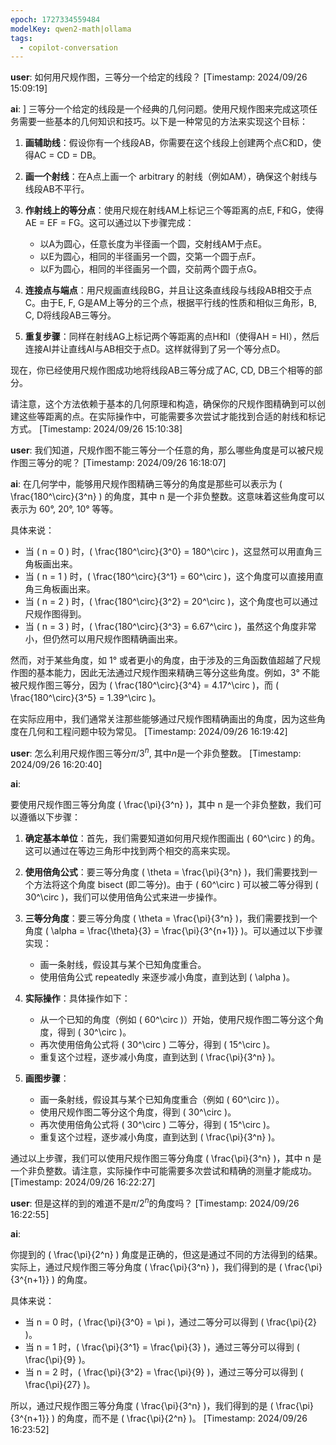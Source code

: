 ```yaml
---
epoch: 1727334559484
modelKey: qwen2-math|ollama
tags:
  - copilot-conversation
---
```


**user**: 如何用尺规作图，三等分一个给定的线段？
[Timestamp: 2024/09/26 15:09:19]

**ai**: ] 三等分一个给定的线段是一个经典的几何问题。使用尺规作图来完成这项任务需要一些基本的几何知识和技巧。以下是一种常见的方法来实现这个目标：

1. **画辅助线**：假设你有一个线段AB，你需要在这个线段上创建两个点C和D，使得AC = CD = DB。

2. **画一个射线**：在A点上画一个 arbitrary 的射线（例如AM），确保这个射线与线段AB不平行。

3. **作射线上的等分点**：使用尺规在射线AM上标记三个等距离的点E, F和G，使得AE = EF = FG。这可以通过以下步骤完成：
   - 以A为圆心，任意长度为半径画一个圆，交射线AM于点E。
   - 以E为圆心，相同的半径画另一个圆，交第一个圆于点F。
   - 以F为圆心，相同的半径画另一个圆，交前两个圆于点G。

4. **连接点与端点**：用尺规画直线段BG，并且让这条直线段与线段AB相交于点C。由于E, F, G是AM上等分的三个点，根据平行线的性质和相似三角形，B, C, D将线段AB三等分。

5. **重复步骤**：同样在射线AG上标记两个等距离的点H和I（使得AH = HI），然后连接AI并让直线AI与AB相交于点D。这样就得到了另一个等分点D。

现在，你已经使用尺规作图成功地将线段AB三等分成了AC, CD, DB三个相等的部分。

请注意，这个方法依赖于基本的几何原理和构造，确保你的尺规作图精确到可以创建这些等距离的点。在实际操作中，可能需要多次尝试才能找到合适的射线和标记方式。
[Timestamp: 2024/09/26 15:10:38]

**user**: 我们知道，尺规作图不能三等分一个任意的角，那么哪些角度是可以被尺规作图三等分的呢？
[Timestamp: 2024/09/26 16:18:07]

**ai**: 
在几何学中，能够用尺规作图精确三等分的角度是那些可以表示为 \( \frac{180^\circ}{3^n} \) 的角度，其中 n 是一个非负整数。这意味着这些角度可以表示为 60°, 20°, 10° 等等。

具体来说：
- 当 \( n = 0 \) 时，\( \frac{180^\circ}{3^0} = 180^\circ \)，这显然可以用直角三角板画出来。
- 当 \( n = 1 \) 时，\( \frac{180^\circ}{3^1} = 60^\circ \)，这个角度可以直接用直角三角板画出来。
- 当 \( n = 2 \) 时，\( \frac{180^\circ}{3^2} = 20^\circ \)，这个角度也可以通过尺规作图得到。
- 当 \( n = 3 \) 时，\( \frac{180^\circ}{3^3} = 6.67^\circ \)，虽然这个角度非常小，但仍然可以用尺规作图精确画出来。

然而，对于某些角度，如 1° 或者更小的角度，由于涉及的三角函数值超越了尺规作图的基本能力，因此无法通过尺规作图来精确三等分这些角度。例如，3° 不能被尺规作图三等分，因为 \( \frac{180^\circ}{3^4} = 4.17^\circ \)，而 \( \frac{180^\circ}{3^5} = 1.39^\circ \)。

在实际应用中，我们通常关注那些能够通过尺规作图精确画出的角度，因为这些角度在几何和工程问题中较为常见。
[Timestamp: 2024/09/26 16:19:42]

**user**: 怎么利用尺规作图三等分$\pi/3^n$, 其中$n$是一个非负整数。
[Timestamp: 2024/09/26 16:20:40]

**ai**: 

要使用尺规作图三等分角度 \( \frac{\pi}{3^n} \)，其中 n 是一个非负整数，我们可以遵循以下步骤：

1. **确定基本单位**：首先，我们需要知道如何用尺规作图画出 \( 60^\circ \) 的角。这可以通过在等边三角形中找到两个相交的高来实现。

2. **使用倍角公式**：要三等分角度 \( \theta = \frac{\pi}{3^n} \)，我们需要找到一个方法将这个角度 bisect (即二等分)。由于 \( 60^\circ \) 可以被二等分得到 \( 30^\circ \)，我们可以使用倍角公式来进一步操作。

3. **三等分角度**：要三等分角度 \( \theta = \frac{\pi}{3^n} \)，我们需要找到一个角度 \( \alpha = \frac{\theta}{3} = \frac{\pi}{3^{n+1}} \)。可以通过以下步骤实现：
   - 画一条射线，假设其与某个已知角度重合。
   - 使用倍角公式 repeatedly 来逐步减小角度，直到达到 \( \alpha \)。

4. **实际操作**：具体操作如下：
   - 从一个已知的角度（例如 \( 60^\circ \)）开始，使用尺规作图二等分这个角度，得到 \( 30^\circ \)。
   - 再次使用倍角公式将 \( 30^\circ \) 二等分，得到 \( 15^\circ \)。
   - 重复这个过程，逐步减小角度，直到达到 \( \frac{\pi}{3^n} \)。

5. **画图步骤**：
   - 画一条射线，假设其与某个已知角度重合（例如 \( 60^\circ \)）。
   - 使用尺规作图二等分这个角度，得到 \( 30^\circ \)。
   - 再次使用倍角公式将 \( 30^\circ \) 二等分，得到 \( 15^\circ \)。
   - 重复这个过程，逐步减小角度，直到达到 \( \frac{\pi}{3^n} \)。

通过以上步骤，我们可以使用尺规作图三等分角度 \( \frac{\pi}{3^n} \)，其中 n 是一个非负整数。请注意，实际操作中可能需要多次尝试和精确的测量才能成功。
[Timestamp: 2024/09/26 16:22:27]

**user**: 但是这样的到的难道不是$\pi/2^n$的角度吗？
[Timestamp: 2024/09/26 16:22:55]

**ai**: 

你提到的 \( \frac{\pi}{2^n} \) 角度是正确的，但这是通过不同的方法得到的结果。实际上，通过尺规作图三等分角度 \( \frac{\pi}{3^n} \)，我们得到的是 \( \frac{\pi}{3^{n+1}} \) 的角度。

具体来说：
- 当 n = 0 时，\( \frac{\pi}{3^0} = \pi \)，通过二等分可以得到 \( \frac{\pi}{2} \)。
- 当 n = 1 时，\( \frac{\pi}{3^1} = \frac{\pi}{3} \)，通过三等分可以得到 \( \frac{\pi}{9} \)。
- 当 n = 2 时，\( \frac{\pi}{3^2} = \frac{\pi}{9} \)，通过三等分可以得到 \( \frac{\pi}{27} \)。

所以，通过尺规作图三等分角度 \( \frac{\pi}{3^n} \)，我们得到的是 \( \frac{\pi}{3^{n+1}} \) 的角度，而不是 \( \frac{\pi}{2^n} \)。
[Timestamp: 2024/09/26 16:23:52]